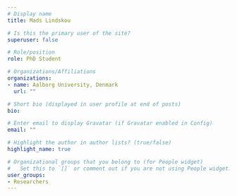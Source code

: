 ```yaml
---
# Display name
title: Mads Lindskou

# Is this the primary user of the site?
superuser: false

# Role/position
role: PhD Student

# Organizations/Affiliations
organizations:
- name: Aalborg University, Denmark
  url: ""

# Short bio (displayed in user profile at end of posts)
bio: 

# Enter email to display Gravatar (if Gravatar enabled in Config)
email: ""

# Highlight the author in author lists? (true/false)
highlight_name: true

# Organizational groups that you belong to (for People widget)
#   Set this to `[]` or comment out if you are not using People widget.
user_groups:
- Researchers
---
```


